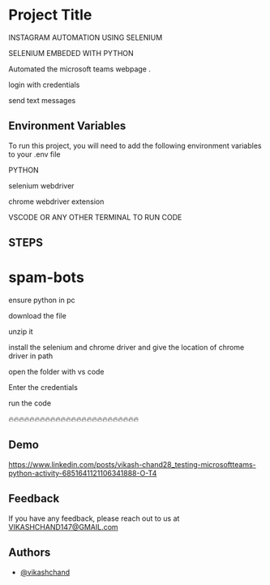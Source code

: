 
# Project Title
INSTAGRAM AUTOMATION USING SELENIUM 

SELENIUM EMBEDED WITH PYTHON 

Automated the microsoft teams webpage .

login with credentials

send text messages




## Environment Variables

To run this project, you will need to add the following environment variables to your .env file

PYTHON

selenium webdriver

chrome webdriver extension

VSCODE OR ANY OTHER TERMINAL TO RUN CODE






## STEPS
# spam-bots
ensure python in pc

download the file

unzip it
 
install the selenium and chrome driver and give the location of chrome driver in path 

open the folder with vs code

Enter the credentials  

run the code


🔥🔥🔥🔥🔥🔥🔥🔥🔥🔥🔥🔥🔥🔥🔥🔥🔥🔥🔥🔥🔥🔥🔥🔥🔥

## Demo
https://www.linkedin.com/posts/vikash-chand28_testing-microsoftteams-python-activity-6851641121106341888-O-T4
## Feedback

If you have any feedback, please reach out to us at VIKASHCHAND147@GMAIL.com


## Authors

- [@vikashchand](https://github.com/vikashchand)


